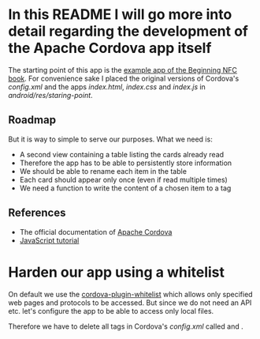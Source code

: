 # In this README I will go more into detail regarding the development of the Apache Cordova app itself
The starting point of this app is the [example app of the Beginning NFC book](https://github.com/tigoe/BeginningNFC/blob/master/NfcReader/www/js/index.js). For convenience sake I placed the original versions of Cordova's *config.xml* and the apps *index.html*, *index.css* and *index.js* in *android/res/staring-point*. 

## Roadmap

But it is way to simple to serve our purposes. What we need is:

- A second view containing a table listing the cards already read
- Therefore the app has to be able to persistently store information
- We should be able to rename each item in the table
- Each card should appear only once (even if read multiple times)
- We need a function to write the content of a chosen item to a tag

## References
- The official documentation of [Apache Cordova](https://cordova.apache.org/docs/en/latest/)
- [JavaScript tutorial](https://www.tutorialspoint.com/javascript/)

# Harden our app using a whitelist
On default we use the [cordova-plugin-whitelist](https://cordova.apache.org/docs/en/latest/reference/cordova-plugin-whitelist/) which allows only specified web pages and protocols to be accessed. But since we do not need an API etc. let's configure the app to be able to access only local files.

Therefore we have to delete all tags in Cordova's *config.xml* called **<access>** and **<allow-intent>**. 
